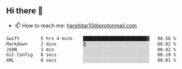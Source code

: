 ## Hi there 👋
- 📫 How to reach me: harshitar10@protonmail.com  
<!--START_SECTION:waka-->

```txt
Swift        5 hrs 4 mins    ████████████████████████▓   98.56 %
Markdown     2 mins          ▒░░░░░░░░░░░░░░░░░░░░░░░░   00.82 %
JSON         1 min           ░░░░░░░░░░░░░░░░░░░░░░░░░   00.42 %
Git Config   0 secs          ░░░░░░░░░░░░░░░░░░░░░░░░░   00.19 %
XML          0 secs          ░░░░░░░░░░░░░░░░░░░░░░░░░   00.01 %
```

<!--END_SECTION:waka-->

<!--
**hharshitarora/hharshitarora** is a ✨ _special_ ✨ repository because its `README.md` (this file) appears on your GitHub profile.

Here are some ideas to get you started:

- 🔭 I’m currently working on ...
- 🌱 I’m currently learning ...
- 👯 I’m looking to collaborate on ...
- 🤔 I’m looking for help with ...
- 💬 Ask me about ...
- 📫 How to reach me: ...
- 😄 Pronouns: ...
- ⚡ Fun fact: ...
-->
